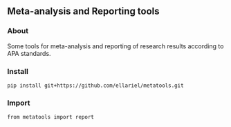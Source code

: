 ## Meta-analysis and Reporting tools
### About
Some tools for meta-analysis and reporting of research results according to APA standards.

### Install
```shell
pip install git+https://github.com/ellariel/metatools.git
```

### Import
```shell
from metatools import report
```
